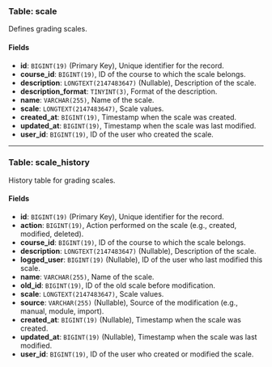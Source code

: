 ### Table: scale

Defines grading scales.

#### Fields

- **id**: `BIGINT(19)` (Primary Key), Unique identifier for the record.
- **course_id**: `BIGINT(19)`, ID of the course to which the scale belongs.
- **description**: `LONGTEXT(2147483647)` (Nullable), Description of the scale.
- **description_format**: `TINYINT(3)`, Format of the description.
- **name**: `VARCHAR(255)`, Name of the scale.
- **scale**: `LONGTEXT(2147483647)`, Scale values.
- **created_at**: `BIGINT(19)`, Timestamp when the scale was created.
- **updated_at**: `BIGINT(19)`, Timestamp when the scale was last modified.
- **user_id**: `BIGINT(19)`, ID of the user who created the scale.

---

### Table: scale_history

History table for grading scales.

#### Fields

- **id**: `BIGINT(19)` (Primary Key), Unique identifier for the record.
- **action**: `BIGINT(19)`, Action performed on the scale (e.g., created, modified, deleted).
- **course_id**: `BIGINT(19)`, ID of the course to which the scale belongs.
- **description**: `LONGTEXT(2147483647)` (Nullable), Description of the scale.
- **logged_user**: `BIGINT(19)` (Nullable), ID of the user who last modified this scale.
- **name**: `VARCHAR(255)`, Name of the scale.
- **old_id**: `BIGINT(19)`, ID of the old scale before modification.
- **scale**: `LONGTEXT(2147483647)`, Scale values.
- **source**: `VARCHAR(255)` (Nullable), Source of the modification (e.g., manual, module, import).
- **created_at**: `BIGINT(19)` (Nullable), Timestamp when the scale was created.
- **updated_at**: `BIGINT(19)` (Nullable), Timestamp when the scale was last modified.
- **user_id**: `BIGINT(19)`, ID of the user who created or modified the scale.
